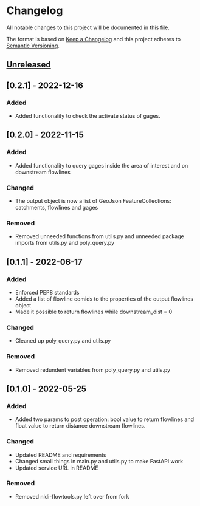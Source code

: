 # Changelog

All notable changes to this project will be documented in this file.

The format is based on [Keep a Changelog](http://keepachangelog.com/en/1.0.0/)
and this project adheres to [Semantic Versioning](http://semver.org/spec/v2.0.0.html).

## [Unreleased](https://github.com/USGS-WiM/nldi_polygon_query/tree/dev)

## [0.2.1] - 2022-12-16
### Added
- Added functionality to check the activate status of gages. 


## [0.2.0] - 2022-11-15
### Added 
- Added functionality to query gages inside the area of interest and on downstream flowlines

### Changed  
- The output object is now a list of GeoJson FeatureCollections: catchments, flowlines and gages

### Removed 
- Removed unneeded functions from utils.py and unneeded package imports from utils.py and poly_query.py


## [0.1.1] - 2022-06-17
### Added 
- Enforced PEP8 standards
- Added a list of flowline comids to the properties of the output flowlines object
- Made it possible to return flowlines while downstream_dist = 0

### Changed  
- Cleaned up poly_query.py and utils.py

### Removed 
- Removed redundent variables from poly_query.py and utils.py



## [0.1.0] - 2022-05-25
### Added 
- Added two params to post operation: bool value to return flowlines and float value to return distance downstream flowlines.

### Changed  
- Updated README and requirements
- Changed small things in main.py and utils.py to make FastAPI work
- Updated service URL in README

### Removed 
- Removed nldi-flowtools.py left over from fork
